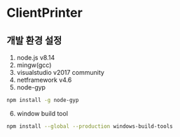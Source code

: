 # ClientPrinter

## 개발 환경 설정
1. node.js v8.14
2. mingw(gcc) 
3. visualstudio v2017 community
4. netframework v4.6 
5. node-gyp
``` bash
npm install -g node-gyp
```
6. window build tool
``` bash
npm install --global --production windows-build-tools
```
